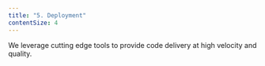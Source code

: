 ```yaml
---
title: "5. Deployment"
contentSize: 4
---
```

We leverage cutting edge tools to provide code delivery at high velocity and quality.
